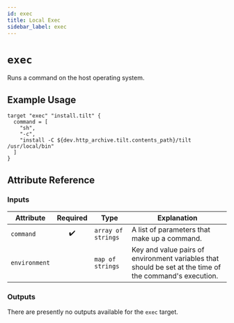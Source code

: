 ```yaml
---
id: exec
title: Local Exec
sidebar_label: exec
---
```


# `exec`

Runs a command on the host operating system.


## Example Usage

```hcl
target "exec" "install.tilt" {
  command = [
    "sh",
    "-c",
    "install -C ${dev.http_archive.tilt.contents_path}/tilt /usr/local/bin"
  ]
}
```

## Attribute Reference

### Inputs

| Attribute | Required | Type | Explanation |
| --------- | :------: | ---- | ----------- |
| `command` | :heavy_check_mark: | `array of strings` | A list of parameters that make up a command. |
| `environment` |  | `map of strings` | Key and value pairs of environment variables that should be set at the time of the command's execution. |

### Outputs

There are presently no outputs available for the `exec` target. 
